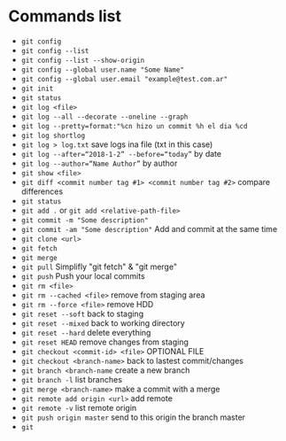 # Commands list
- `git config`
- `git config --list`
- `git config --list --show-origin`
- `git config --global user.name "Some Name"`
- `git config --global user.email "example@test.com.ar"`
- `git init`
- `git status`
- `git log <file>`
- `git log --all --decorate --oneline --graph`
- `git log --pretty=format:"%cn hizo un commit %h el dia %cd`
- `git log shortlog`
- `git log > log.txt` save logs ina file (txt in this case)
- `git log --after=“2018-1-2” --before=“today”` by date
- `git log --author=“Name Author”` by author
- `git show <file>`
- `git diff <commit number tag #1> <commit number tag #2>` compare differences
- `git status`
- `git add .` or `git add <relative-path-file>`
- `git commit -m "Some description"`
- `git commit -am "Some description"` Add and commit at the same time
- `git clone <url>`
- `git fetch`
- `git merge`
- `git pull` Simplifly "git fetch" & "git merge"
- `git push` Push your local commits
- `git rm <file>`
- `git rm --cached <file>` remove from staging area
- `git rm --force <file>` remove HDD
- `git reset --soft` back to staging
- `git reset --mixed` back to working directory
- `git reset --hard` delete everything
- `git reset HEAD` remove changes from staging 
- `git checkout <commit-id> <file>` OPTIONAL FILE
- `git checkout <branch-name>` back to lastest commit/changes
- `git branch <branch-name` create a new branch
- `git branch -l` list branches
- `git merge <branch-name>` make a commit with a merge
- `git remote add origin <url>` add remote
- `git remote -v` list remote origin
- `git push origin master` send to this origin the branch master
- `git `
